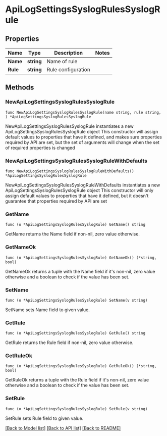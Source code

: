 # ApiLogSettingsSyslogRulesSyslogRule

## Properties

Name | Type | Description | Notes
------------ | ------------- | ------------- | -------------
**Name** | **string** | Name of rule | 
**Rule** | **string** | Rule configuration | 

## Methods

### NewApiLogSettingsSyslogRulesSyslogRule

`func NewApiLogSettingsSyslogRulesSyslogRule(name string, rule string, ) *ApiLogSettingsSyslogRulesSyslogRule`

NewApiLogSettingsSyslogRulesSyslogRule instantiates a new ApiLogSettingsSyslogRulesSyslogRule object
This constructor will assign default values to properties that have it defined,
and makes sure properties required by API are set, but the set of arguments
will change when the set of required properties is changed

### NewApiLogSettingsSyslogRulesSyslogRuleWithDefaults

`func NewApiLogSettingsSyslogRulesSyslogRuleWithDefaults() *ApiLogSettingsSyslogRulesSyslogRule`

NewApiLogSettingsSyslogRulesSyslogRuleWithDefaults instantiates a new ApiLogSettingsSyslogRulesSyslogRule object
This constructor will only assign default values to properties that have it defined,
but it doesn't guarantee that properties required by API are set

### GetName

`func (o *ApiLogSettingsSyslogRulesSyslogRule) GetName() string`

GetName returns the Name field if non-nil, zero value otherwise.

### GetNameOk

`func (o *ApiLogSettingsSyslogRulesSyslogRule) GetNameOk() (*string, bool)`

GetNameOk returns a tuple with the Name field if it's non-nil, zero value otherwise
and a boolean to check if the value has been set.

### SetName

`func (o *ApiLogSettingsSyslogRulesSyslogRule) SetName(v string)`

SetName sets Name field to given value.


### GetRule

`func (o *ApiLogSettingsSyslogRulesSyslogRule) GetRule() string`

GetRule returns the Rule field if non-nil, zero value otherwise.

### GetRuleOk

`func (o *ApiLogSettingsSyslogRulesSyslogRule) GetRuleOk() (*string, bool)`

GetRuleOk returns a tuple with the Rule field if it's non-nil, zero value otherwise
and a boolean to check if the value has been set.

### SetRule

`func (o *ApiLogSettingsSyslogRulesSyslogRule) SetRule(v string)`

SetRule sets Rule field to given value.



[[Back to Model list]](../README.md#documentation-for-models) [[Back to API list]](../README.md#documentation-for-api-endpoints) [[Back to README]](../README.md)


